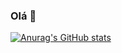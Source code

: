 ### Olá 👋


[![Anurag's GitHub stats](https://github-readme-stats.vercel.app/api?username=diegoribeiromelo&show_icons=true&theme=tokyonight)](https://github.com/anuraghazra/github-readme-stats)
